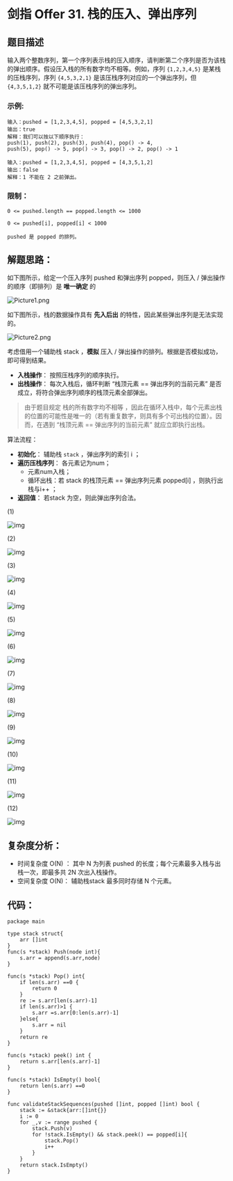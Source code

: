 # 剑指 Offer 31. 栈的压入、弹出序列

## 题目描述

输入两个整数序列，第一个序列表示栈的压入顺序，请判断第二个序列是否为该栈的弹出顺序。假设压入栈的所有数字均不相等。例如，序列 `{1,2,3,4,5}` 是某栈的压栈序列，序列 `{4,5,3,2,1}` 是该压栈序列对应的一个弹出序列，但 `{4,3,5,1,2}` 就不可能是该压栈序列的弹出序列。

 

### 示例:

```
输入：pushed = [1,2,3,4,5], popped = [4,5,3,2,1]
输出：true
解释：我们可以按以下顺序执行：
push(1), push(2), push(3), push(4), pop() -> 4,
push(5), pop() -> 5, pop() -> 3, pop() -> 2, pop() -> 1

输入：pushed = [1,2,3,4,5], popped = [4,3,5,1,2]
输出：false
解释：1 不能在 2 之前弹出。
```

### 限制：

```
0 <= pushed.length == popped.length <= 1000

0 <= pushed[i], popped[i] < 1000

pushed 是 popped 的排列。
```

## 解题思路：

如下图所示，给定一个压入序列 pushed 和弹出序列 popped，则压入 / 弹出操作的顺序（即排列）是 **唯一确定** 的

![Picture1.png](D:\www\better_study_for_golang\每日一题\images\c880f045c03a8e03b7908b2d49b658a9a32ba8f5d40cb19da62db32c7eb58830-Picture1.png)

如下图所示，栈的数据操作具有 **先入后出** 的特性，因此某些弹出序列是无法实现的。

![Picture2.png](D:\www\better_study_for_golang\每日一题\images\4397f5b44038603d70568147824877cacdaa76cef22371c2c80ff55f915092fd-Picture2.png)

考虑借用一个辅助栈 stack ，**模拟** 压入 / 弹出操作的排列。根据是否模拟成功，即可得到结果。

- **入栈操作**： 按照压栈序列的顺序执行。
- **出栈操作**： 每次入栈后，循环判断 “栈顶元素 == 弹出序列的当前元素” 是否成立，将符合弹出序列顺序的栈顶元素全部弹出。

> 由于题目规定 栈的所有数字均不相等 ，因此在循环入栈中，每个元素出栈的位置的可能性是唯一的（若有重复数字，则具有多个可出栈的位置）。因而，在遇到 “栈顶元素 == 弹出序列的当前元素” 就应立即执行出栈。
>



算法流程：

- **初始化**： 辅助栈 `stack` ，弹出序列的索引 i ；
- **遍历压栈序列**： 各元素记为num；
  - 元素num入栈；
  - 循环出栈：若 stack 的栈顶元素 == 弹出序列元素 popped[i] ，则执行出栈与i++ ；
- **返回值**： 若stack 为空，则此弹出序列合法。

(1)

![img](D:\www\better_study_for_golang\每日一题\images\201e825436b3e28eac363c4d1bf3728a000ec76edd358f4098a5c24534e3ea0c-Picture3.png)

(2)

![img](D:\www\better_study_for_golang\每日一题\images\05948472d4096747117036d4fd7430b817b84cb39946718127c912afe56378d5-Picture4.png)

(3)

![img](D:\www\better_study_for_golang\每日一题\images\ba2f2b776b23d64a539d326fce219345114c26ff3c186388d1c9e2b267e3a6f7-Picture5.png)

(4)

![img](D:\www\better_study_for_golang\每日一题\images\c428090b921067f1c92d3c5e6f9abf45bda55e2ce44e99ecbc7db646251fe9fc-Picture6.png)

(5)

![img](D:\www\better_study_for_golang\每日一题\images\904b2334c1f1f7bc0c93f56e12c061aa69f34468a96c5bd9f50c06fa59e090ad-Picture7.png)

(6)

![img](D:\www\better_study_for_golang\每日一题\images\47909bda13373fab0c98972354bf942f19993776cb04e322a37c197198e0c705-Picture8.png)

(7)

![img](D:\www\better_study_for_golang\每日一题\images\83b13e44ad02b1046351707b7f4fd76bd1fa0d5e0413e8c0bc61fb9f890dad5e-Picture9.png)

(8)

![img](D:\www\better_study_for_golang\每日一题\images\e38264dc425209d2c0aaaab4d6050cd0a3d69d48c4c5877808e30788c752ff53-Picture10.png)

(9)

![img](D:\www\better_study_for_golang\每日一题\images\5c35507c10e3b7745ef769d6a879a28ee186be671daaf3ca75355153dd5543e4-Picture11.png)

(10)

![img](D:\www\better_study_for_golang\每日一题\images\94cddb1d8ac2ec779293b3dc7f18488caf5e23adbc3f14c60d44f7d8bca80c51-Picture12.png)

(11)

![img](D:\www\better_study_for_golang\每日一题\images\958c96bbe4d77e3d0642bb9b13e1aaaeab5564e722b6516314b37a4f0958a209-Picture13.png)

(12)

![img](D:\www\better_study_for_golang\每日一题\images\9181035f31451f0ee53a5892f97e810577f01c4317c5bd9d2518ae335aae2f7e-Picture14.png)




## 复杂度分析：

- 时间复杂度 O(N) ： 其中 N 为列表 pushed 的长度；每个元素最多入栈与出栈一次，即最多共 2N 次出入栈操作。
- 空间复杂度 O(N)： 辅助栈stack 最多同时存储 N 个元素。



## 代码：

```
package main

type stack struct{
	arr []int
}
func(s *stack) Push(node int){
	s.arr = append(s.arr,node)
}

func(s *stack) Pop() int{
	if len(s.arr) ==0 {
		return 0
	}
	re := s.arr[len(s.arr)-1]
	if len(s.arr)>1 {
		s.arr =s.arr[0:len(s.arr)-1]
	}else{
		s.arr = nil
	}
	return re
}

func(s *stack) peek() int {
	return s.arr[len(s.arr)-1]
}

func(s *stack) IsEmpty() bool{
	return len(s.arr) ==0
}

func validateStackSequences(pushed []int, popped []int) bool {
	stack := &stack{arr:[]int{}}
	i := 0
	for _,v := range pushed {
		stack.Push(v)
		for !stack.IsEmpty() && stack.peek() == popped[i]{
			stack.Pop()
			i++
		}
	}
	return stack.IsEmpty()
}
```

